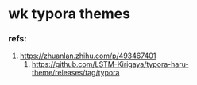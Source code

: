 # wk typora themes

### refs:

1. https://zhuanlan.zhihu.com/p/493467401
   1. https://github.com/LSTM-Kirigaya/typora-haru-theme/releases/tag/typora